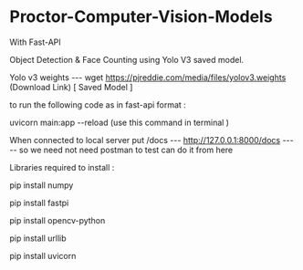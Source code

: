 # Proctor-Computer-Vision-Models
With Fast-API

Object Detection &amp; Face Counting using Yolo V3 saved model.

Yolo v3 weights --- wget https://pjreddie.com/media/files/yolov3.weights (Download Link) [ Saved Model ]

to run the following code as in fast-api format :

uvicorn main:app --reload (use this command in terminal )

When connected to local server put /docs --- http://127.0.0.1:8000/docs ----- so we need not need postman to test can do it from here

Libraries required to install :

pip install numpy

pip install fastpi

pip install opencv-python

pip install urllib

pip install uvicorn
